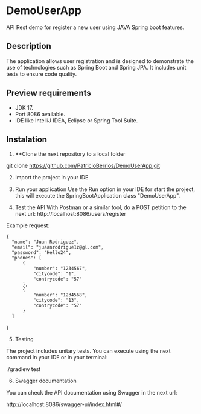 # DemoUserApp
API Rest demo for register a new user using JAVA Spring boot features.

## Description

The application allows user registration and is designed to demonstrate the use of technologies such as Spring Boot and Spring JPA. It includes unit tests to ensure code quality.

## Preview requirements

- JDK 17.
- Port 8086 available.
- IDE like IntelliJ IDEA, Eclipse or Spring Tool Suite.

## Instalation

1. **Clone the next repository to a local folder

 git clone https://github.com/PatricioBerrios/DemoUserApp.git

2. Import the project in your IDE

3. Run your application
  Use the Run option in your IDE for start the project, this will execute the SpringBootApplication class "DemoUserApp".

4. Test the API
   With Postman or a similar tool, do a POST petition to the next url:
    http://localhost:8086/users/register

Example request:

    {
      "name": "Juan Rodriguez",
      "email": "juaanrodrigue1z@gl.com",
      "password": "Hello24",
      "phones": [
          {
              "number": "1234567",
              "citycode": "1",
              "contrycode": "57"
          },
          {
              "number": "1234568",
              "citycode": "13",
              "contrycode": "57"
          }
      ]
  }

5. Testing

The project includes unitary tests. You can execute using the next command in your IDE or in your terminal: 

./gradlew test

6. Swagger documentation

You can check the API documentation using Swagger in the next url:

http://localhost:8086/swagger-ui/index.html#/


